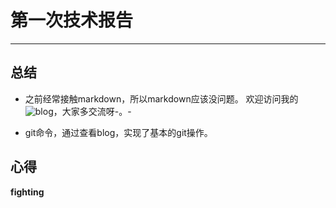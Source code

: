 # 第一次技术报告

---

## 总结
- 之前经常接触markdown，所以markdown应该没问题。
欢迎访问我的![blog](http://blog.csdn.net/qq_36285879)，大家多交流呀-。-

- git命令，通过查看blog，实现了基本的git操作。

## 心得

**fighting**
